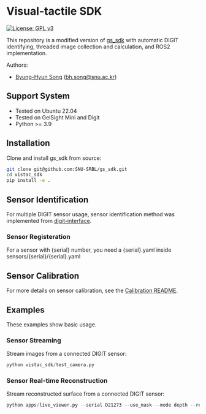 # Visual-tactile SDK
[![License: GPL v3](https://img.shields.io/badge/License-GPLv3-blue.svg)](https://www.gnu.org/licenses/gpl-3.0) &nbsp;

This repository is a modified version of [gs_sdk](https://github.com/joehjhuang/gs_sdk) with automatic DIGIT identifying, threaded image collection and calculation, and ROS2 implementation.

Authors:
* [Byung-Hyun Song](https://github.com/bhsong1011) (bh.song@snu.ac.kr)

## Support System
* Tested on Ubuntu 22.04
* Tested on GelSight Mini and Digit
* Python >= 3.9

## Installation
Clone and install gs_sdk from source:
```bash
git clone git@github.com:SNU-SRBL/gs_sdk.git
cd vistac_sdk
pip install -e .
```

## Sensor Identification
For multiple DIGIT sensor usage, sensor identification method was implemented from [digit-interface](https://github.com/facebookresearch/digit-interface).
### Sensor Registeration
For a sensor with {serial} number, you need a {serial}.yaml inside sensors/{serial}/{serial}.yaml

## Sensor Calibration
For more details on sensor calibration, see the [Calibration README](calibration/README.md).

## Examples
These examples show basic usage.
### Sensor Streaming
Stream images from a connected DIGIT sensor:
```python
python vistac_sdk/test_camera.py
```

### Sensor Real-time Reconstruction
Stream reconstructed surface from a connected DIGIT sensor:
```python
python apps/live_viewer.py --serial D21273 --use_mask --mode depth --relative --relative_scale 0.5
```
